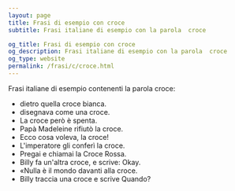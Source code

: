 ```yaml
---
layout: page
title: Frasi di esempio con croce 
subtitle: Frasi italiane di esempio con la parola  croce

og_title: Frasi di esempio con croce 
og_description: Frasi italiane di esempio con la parola  croce
og_type: website
permalink: /frasi/c/croce.html
---
```


Frasi italiane di esempio contenenti la parola croce:


- dietro quella croce bianca.
- disegnava come una croce.
- La croce però è spenta.
- Papà Madeleine rifiutò la croce.
- Ecco cosa voleva, la croce!
- L'imperatore gli conferì la croce.
- Pregai e chiamai la Croce Rossa.
- Billy fa un'altra croce, e scrive: Okay.
- «Nulla è il mondo davanti alla croce.
- Billy traccia una croce e scrive Quando?
